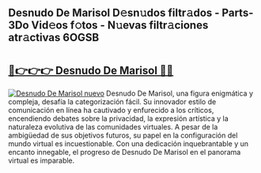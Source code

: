 ## Desnudo De Marisol D𝚎sn𝚞dos filtr𝚊dos - Parts-3Do Vid𝚎os f𝚘tos - N𝚞evas filtr𝚊ciones atr𝚊ctivas 6OGSB

# <h2><a href="http://mb9ih8.tromn.icu/?c=Desnudo+De+Marisol">🔗👉👉👉 Desnudo De Marisol 🔗🔗</a></h2>

[![Desnudo De Marisol nuevo](https://i.imgur.com/pEAQMta.gif)](http://mb9ih8.tromn.icu/?c=Desnudo+De+Marisol)
Desnudo De Marisol, una figura enigmática y compleja, desafía la categorización fácil. Su innovador estilo de comunicación en línea ha cautivado y enfurecido a los críticos, encendiendo debates sobre la privacidad, la expresión artística y la naturaleza evolutiva de las comunidades virtuales. A pesar de la ambigüedad de sus objetivos futuros, su papel en la configuración del mundo virtual es incuestionable. Con una dedicación inquebrantable y un encanto innegable, el progreso de Desnudo De Marisol en el panorama virtual es imparable.
